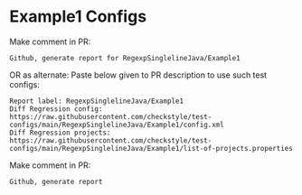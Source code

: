 # Example1 Configs
Make comment in PR:
```
Github, generate report for RegexpSinglelineJava/Example1
```
OR as alternate:
Paste below given to PR description to use such test configs:
```
Report label: RegexpSinglelineJava/Example1
Diff Regression config: https://raw.githubusercontent.com/checkstyle/test-configs/main/RegexpSinglelineJava/Example1/config.xml
Diff Regression projects: https://raw.githubusercontent.com/checkstyle/test-configs/main/RegexpSinglelineJava/Example1/list-of-projects.properties
```
Make comment in PR:
```
Github, generate report
```
